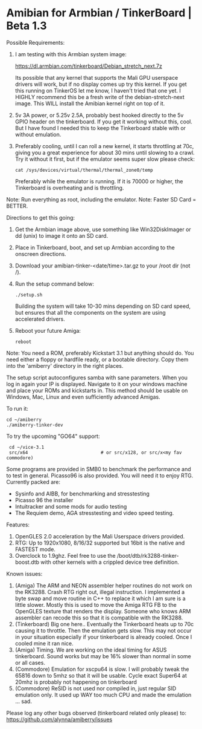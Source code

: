 # Amibian for Armbian / TinkerBoard | Beta 1.3

Possible Requirements:
1) I am testing with this Armbian system image:

   https://dl.armbian.com/tinkerboard/Debian_stretch_next.7z

   Its possible that any kernel that supports the Mali GPU userspace
   drivers will work, but if no display comes up try this kernel.
   If you get this running on TinkerOS let me know, I haven't
   tried that one yet.
   I HIGHLY recommend this be a fresh write of the debian-stretch-next
   image.  This WILL install the Amibian kernel right on top of it.
2) 5v 3A power, or 5.25v 2.5A, probably best hooked directly to the
   5v GPIO header on the tinkerboard.  If you get it working without this,
   cool.  But I have found I needed this to keep the Tinkerboard stable
   with or without emulation.
3) Preferably cooling, until I can roll a new kernel, it starts throttling
   at 70c, giving you a great experience for about 30 mins until slowing to
   a crawl.   Try it without it first, but if the emulator seems super slow
   please check:
   
    ```cat /sys/devices/virtual/thermal/thermal_zone0/temp```
    
   Preferably while the emulator is running.  If it is 70000 or higher, the
   Tinkerboard is overheating and is throttling.

Note: Run everything as root, including the emulator.
Note: Faster SD Card = BETTER.

Directions to get this going:
1) Get the Armbian image above, use something like Win32DiskImager or dd (unix)
   to image it onto an SD card.
2) Place in Tinkerboard, boot, and set up Armbian according to the onscreen directions.
3) Download your amibian-tinker-<date/time>.tar.gz to your /root dir (not /).
4) Run the setup command below:

   ```./setup.sh```

   Building the system will take 10-30 mins depending on SD card speed, but ensures
   that all the components on the system are using accelerated drivers.
6) Reboot your future Amiga:

   ```reboot```

Note: You need a ROM, preferably Kickstart 3.1 but anything should do.
      You need either a floppy or hardfile ready, or a bootable directory.
      Copy them into the 'amiberry' directory in the right places.

The setup script autoconfigures samba with sane parameters.
When you log in again your IP is displayed.  Navigate to it on your windows
machine and place your ROMs and kickstarts in.  This method should be usable
on Windows, Mac, Linux and even sufficiently advanced Amigas.

To run it:

 ```
 cd ~/amiberry
 ./amiberry-tinker-dev
```
To try the upcoming "GO64" support:
```
 cd ~/vice-3.1
 src/x64                           # or src/x128, or src/x<my fav commodore)
```
Some programs are provided in SMB0 to benchmark the performance and to test in
general.   Picasso96 is also provided.  You will need it to enjoy RTG.  Currently
packed are:
 * Sysinfo and AIBB, for benchmarking and stresstesting
 * Picasso 96 the installer
 * Intuitracker and some mods for audio testing
 * The Requiem demo, AGA stresstesting and video speed testing.

Features:
1) OpenGLES 2.0 acceleration by the Mali Userspace drivers provided.
2) RTG: Up to 1920x1080, 8/16/32 supported but 16bit is the native and FASTEST mode.
3) Overclock to 1.9ghz.  Feel free to use the /boot/dtb/rk3288-tinker-boost.dtb with
   other kernels with a crippled device tree definition.

Known issues:
1) (Amiga)
   The ARM and NEON assembler helper routines do not work on the RK3288. Crash RTG
   right out, illegal instruction. I implemented a byte swap and move routine in C++
   to replace it which I am sure is a little slower. Mostly this is used to move the
   Amiga RTG FB to the OpenGLES texture that renders the display. Someone who knows
   ARM assembler can recode this so that it is compatible with the RK3288.
2) (Tinkerboard)
   Big one here.. Eventually the Tinkerboard heats up to 70c causing it to throttle.
   Then the emulation gets slow. This may not occur in your situation especially if
   your tinkerboard is already cooled.   Once I cooled mine it ran nice.
3) (Amiga)
   Timing.   We are working on the ideal timing for ASUS tinkerboard.  Sound works
   but may be 16% slower than normal in some or all cases.
4) (Commodore)
   Emulation for xscpu64 is slow.   I will probably tweak the 65816 down to 5mhz so
   that it will be usable.   Cycle exact Super64 at 20mhz is probably not happening on
   tinkerboard
5) (Commodore)
   ReSID is not used nor compiled in, just regular SID emulation only.   It used up
   WAY too much CPU and made the emulation ... sad.

Please log any other bugs observed (tinkerboard related only please) to:
   https://github.com/alynna/amiberry/issues
